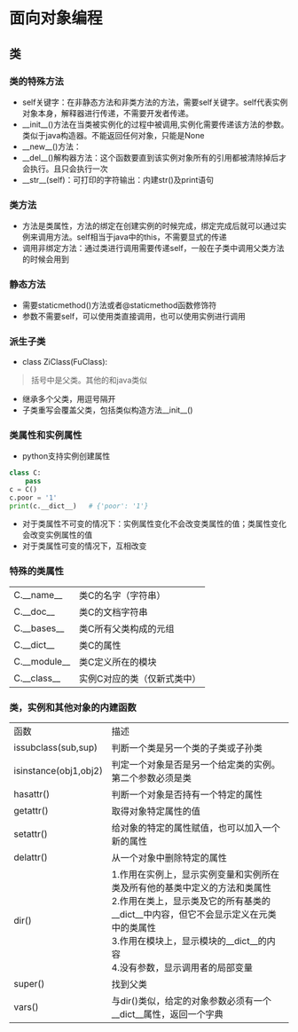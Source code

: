 # 面向对象编程

## 类

### 类的特殊方法

- self关键字：在非静态方法和非类方法的方法，需要self关键字。self代表实例对象本身，解释器进行传递，不需要开发者传递。
- \_\_init\_\_()方法在当类被实例化的过程中被调用,实例化需要传递该方法的参数。类似于java构造器。不能返回任何对象，只能是None
- \_\_new\_\_()方法：
- \_\_del\_\_()解构器方法：这个函数要直到该实例对象所有的引用都被清除掉后才会执行。且只会执行一次
- \_\_str\_\_(self)：可打印的字符输出：内建str()及print语句


### 类方法

- 方法是类属性，方法的绑定在创建实例的时候完成，绑定完成后就可以通过实例来调用方法。self相当于java中的this，不需要显式的传递
- 调用非绑定方法：通过类进行调用需要传递self，一般在子类中调用父类方法的时候会用到

### 静态方法

- 需要staticmethod()方法或者@staticmethod函数修饰符
- 参数不需要self，可以使用类直接调用，也可以使用实例进行调用

### 派生子类

- class ZiClass(FuClass):

> 括号中是父类。其他的和java类似

- 继承多个父类，用逗号隔开
- 子类重写会覆盖父类，包括类似构造方法__init__()

### 类属性和实例属性

- python支持实例创建属性

```python
class C:
    pass
c = C()
c.poor = '1'
print(c.__dict__)   # {'poor': '1'}
```

- 对于类属性不可变的情况下：实例属性变化不会改变类属性的值；类属性变化会改变实例属性的值
- 对于类属性可变的情况下，互相改变

### 特殊的类属性

<table>
  <tr>
    <td>C.__name__</td>
    <td>类C的名字（字符串）</td>
  </tr>
  <tr>
    <td>C.__doc__</td>
    <td>类C的文档字符串</td>
  </tr>
  <tr>
    <td>C.__bases__</td>
    <td>类C所有父类构成的元组</td>
  </tr>
  <tr>
    <td>C.__dict__</td>
    <td>类C的属性</td>
  </tr>
  <tr>
    <td>C.__module__</td>
    <td>类C定义所在的模块</td>
  </tr>
  <tr>
    <td>C.__class__</td>
    <td>实例C对应的类（仅新式类中）</td>
  </tr>
</table>

### 类，实例和其他对象的内建函数

<table>
    <tr>
        <td>函数</td>
        <td>描述</td>
    </tr>
    <tr>
        <td>issubclass(sub,sup)</td>
        <td>判断一个类是另一个类的子类或子孙类</td>
    </tr>
    <tr>
        <td>isinstance(obj1,obj2)</td>
        <td>判定一个对象是否是另一个给定类的实例。第二个参数必须是类</td>
    </tr>
    <tr>
        <td>hasattr()</td>
        <td>判断一个对象是否持有一个特定的属性</td>
    </tr>
    <tr>
        <td>getattr()</td>
        <td>取得对象特定属性的值</td>
    </tr>
    <tr>
        <td>setattr()</td>
        <td>给对象的特定的属性赋值，也可以加入一个新的属性</td>
    </tr>
    <tr>
        <td>delattr()</td>
        <td>从一个对象中删除特定的属性</td>
    </tr>
    <tr>
        <td>dir()</td>
        <td>1.作用在实例上，显示实例变量和实例所在类及所有他的基类中定义的方法和类属性<br/>2.作用在类上，显示类及它的所有基类的__dict__中内容，但它不会显示定义在元类中的类属性<br/>3.作用在模块上，显示模块的__dict__的内容<br/>4.没有参数，显示调用者的局部变量</td>
    </tr>
    <tr>
        <td>super()</td>
        <td>找到父类</td>
    </tr>
    <tr>
        <td>vars()</td>
        <td>与dir()类似，给定的对象参数必须有一个__dict__属性，返回一个字典</td>
    </tr>
</table>



